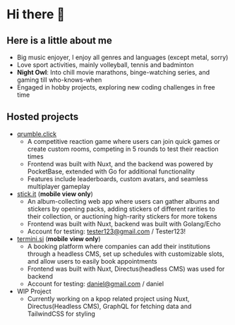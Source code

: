 # Hi there 👋

## Here is a little about me
- Big music enjoyer, I enjoy all genres and languages (except metal, sorry)
- Love sport activities, mainly volleyball, tennis and badminton
- **Night Owl**: Into chill movie marathons, binge-watching series, and gaming till who-knows-when
- Engaged in hobby projects, exploring new coding challenges in free time

## Hosted projects
- [qrumble.click](https://www.qrumble.click/)
  - A competitive reaction game where users can join quick games or create custom rooms, competing in 5 rounds to test their reaction times
  - Frontend was built with Nuxt, and the backend was powered by PocketBase, extended with Go for additional functionality
  - Features include leaderboards, custom avatars, and seamless multiplayer gameplay
- [stick.it](https://stick-it-teal.vercel.app/) (**mobile view only**)
  - An album-collecting web app where users can gather albums and stickers by opening packs, adding stickers of different rarities to their collection, or auctioning high-rarity stickers for more tokens
  - Frontend was built with Nuxt, backend was built with Golang/Echo
  - Account for testing: tester123@gmail.com / Tester123!
- [termini.si](https://termini-si.vercel.app/) (**mobile view only**)
  - A booking platform where companies can add their institutions through a headless CMS, set up schedules with customizable slots, and allow users to easily book appointments
  - Frontend was built with Nuxt, Directus(headless CMS) was used for backend
  - Account for testing: daniel@gmail.com / daniel
- WIP Project
  - Currently working on a kpop related project using Nuxt, Directus(Headless CMS), GraphQL for fetching data and TailwindCSS for styling
